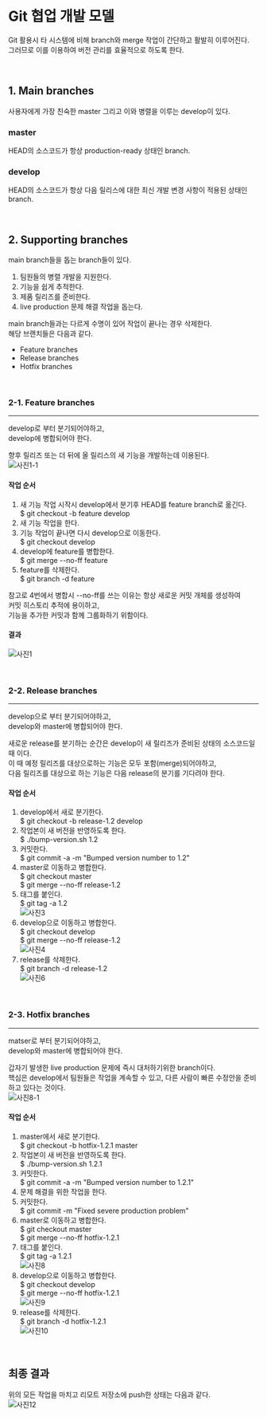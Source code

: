 # Git 협업 개발 모델
Git 활용시 타 시스템에 비해 branch와 merge 작업이 간단하고 활발히 이루어진다.   
그러므로 이를 이용하여 버전 관리를 효율적으로 하도록 한다.   

<br/>

## 1. Main branches
사용자에게 가장 친숙한 master 그리고 이와 병렬을 이루는 develop이 있다.

### master
HEAD의 소스코드가 항상 production-ready 상태인 branch.

### develop
HEAD의 소스코드가 항상 다음 릴리스에 대한 최신 개발 변경 사항이 적용된 상태인 branch.

<br/>

## 2. Supporting branches
main branch들을 돕는 branch들이 있다.   
1. 팀원들의 병렬 개발을 지원한다.
2. 기능을 쉽게 추적한다.
3. 제품 릴리즈를 준비한다.
4. live production 문제 해결 작업을 돕는다.   

main branch들과는 다르게 수명이 있어 작업이 끝나는 경우 삭제한다.   
해당 브랜치들은 다음과 같다.   
- Feature branches
- Release branches
- Hotfix branches

<br/>

### 2-1. Feature branches
---
develop로 부터 분기되어야하고,   
develop에 병합되어야 한다.   
   
향후 릴리즈 또는 더 뒤에 올 릴리스의 새 기능을 개발하는데 이용된다.   
![사진1-1](https://github.com/HongryeolSeong/Study_Git/blob/main/git_branchmodel/refimg/1-1.png)   

#### 작업 순서
1. 새 기능 작업 시작시 develop에서 분기후 HEAD를 feature branch로 옮긴다.   
$ git checkout -b feature develop
2. 새 기능 작업을 한다.
3. 기능 작업이 끝나면 다시 develop으로 이동한다.   
$ git checkout develop
4. develop에 feature를 병합한다.   
$ git merge --no-ff feature
5. feature를 삭제한다.   
$ git branch -d feature   
   

참고로 4번에서 병합시 --no-ff를 쓰는 이유는 항상 새로운 커밋 개체를 생성하여   
커밋 히스토리 추적에 용이하고,   
기능을 추가한 커밋과 함께 그룹화하기 위함이다.

#### 결과
![사진1](https://github.com/HongryeolSeong/Study_Git/blob/main/git_branchmodel/refimg/1.png)   

<br/>

### 2-2. Release branches
---
develop으로 부터 분기되어야하고,   
develop와 master에 병합되어야 한다.   
   
새로운 release를 분기하는 순간은 develop이 새 릴리즈가 준비된 상태의 소스코드일 때 이다.   
이 때 예정 릴리즈를 대상으로하는 기능은 모두 포함(merge)되어야하고,   
다음 릴리즈를 대상으로 하는 기능은 다음 release의 분기를 기다려야 한다.   

#### 작업 순서
1. develop에서 새로 분기한다.   
$ git checkout -b release-1.2 develop
2. 작업본이 새 버전을 반영하도록 한다.   
$ ./bump-version.sh 1.2
3. 커밋한다.   
$ git commit -a -m "Bumped version number to 1.2"
4. master로 이동하고 병합한다.   
$ git checkout master   
$ git merge --no-ff release-1.2   
5. 태그를 붙인다.   
$ git tag -a 1.2   
![사진3](https://github.com/HongryeolSeong/Study_Git/blob/main/git_branchmodel/refimg/3.png)   
6. develop으로 이동하고 병합한다.   
$ git checkout develop   
$ git merge --no-ff release-1.2   
![사진4](https://github.com/HongryeolSeong/Study_Git/blob/main/git_branchmodel/refimg/4.png)   
7. release를 삭제한다.   
$ git branch -d release-1.2   
![사진6](https://github.com/HongryeolSeong/Study_Git/blob/main/git_branchmodel/refimg/6.png)   

<br/>

### 2-3. Hotfix branches
---
matser로 부터 분기되어야하고,   
develop와 master에 병합되어야 한다.   
   
갑자기 발생한 live production 문제에 즉시 대처하기위한 branch이다.   
핵심은 develop에서 팀원들은 작업을 계속할 수 있고, 다른 사람이 빠른 수정안을 준비하고 있다는 것이다.   
![사진8-1](https://github.com/HongryeolSeong/Study_Git/blob/main/git_branchmodel/refimg/8-1.png)   

#### 작업 순서
1. master에서 새로 분기한다.   
$ git checkout -b hotfix-1.2.1 master
2. 작업본이 새 버전을 반영하도록 한다.   
$ ./bump-version.sh 1.2.1
3. 커밋한다.   
$ git commit -a -m "Bumped version number to 1.2.1"
4. 문제 해결을 위한 작업을 한다.
5. 커밋한다.   
$ git commit -m "Fixed severe production problem"
6. master로 이동하고 병합한다.   
$ git checkout master   
$ git merge --no-ff hotfix-1.2.1   
7. 태그를 붙인다.   
$ git tag -a 1.2.1   
![사진8](https://github.com/HongryeolSeong/Study_Git/blob/main/git_branchmodel/refimg/8.png)   
8. develop으로 이동하고 병합한다.   
$ git checkout develop   
$ git merge --no-ff hotfix-1.2.1   
![사진9](https://github.com/HongryeolSeong/Study_Git/blob/main/git_branchmodel/refimg/9.png)   
9. release를 삭제한다.   
$ git branch -d hotfix-1.2.1   
![사진10](https://github.com/HongryeolSeong/Study_Git/blob/main/git_branchmodel/refimg/10.png)   

<br/>

## 최종 결과
위의 모든 작업을 마치고 리모트 저장소에 push한 상태는 다음과 같다.   
![사진12](https://github.com/HongryeolSeong/Study_Git/blob/main/git_branchmodel/refimg/12.png)   
   
   
